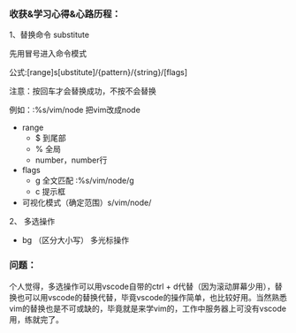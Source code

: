 ### 收获&学习心得&心路历程：

1、替换命令 substitute

先用冒号进入命令模式

公式:[range]s[ubstitute]/{pattern}/{string}/[flags]

注意：按回车才会替换成功，不按不会替换

例如：:%s/vim/node 把vim改成node

  - range
      - $ 到尾部
      - % 全局
      - number，number行
  - flags
      - g 全文匹配 :%s/vim/node/g
      - c 提示框
  - 可视化模式（确定范围）s/vim/node/


2、 多选操作
  - bg （区分大小写） 多光标操作

### 问题：

个人觉得，多选操作可以用vscode自带的ctrl + d代替（因为滚动屏幕少用），替换也可以用vscode的替换代替，毕竟vscode的操作简单，也比较好用。当然熟悉vim的替换也是不可或缺的，毕竟就是来学vim的，工作中服务器上可没有vscode用，练就完了。
